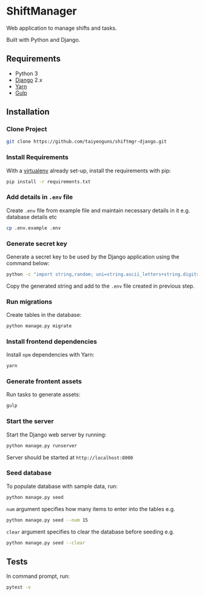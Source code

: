 # ShiftManager

Web application to manage shifts and tasks.

Built with Python and Django.

## Requirements

- Python 3
- [Django](https://www.djangoproject.com/) 2.x
- [Yarn](https://yarnpkg.com/lang/en/)
- [Gulp](https://gulpjs.com/)

## Installation

### Clone Project

```sh
git clone https://github.com/taiyeoguns/shiftmgr-django.git
```

### Install Requirements

With a [virtualenv](https://virtualenv.pypa.io/) already set-up, install the requirements with pip:

```sh
pip install -r requirements.txt
```

### Add details in `.env` file

Create `.env` file from example file and maintain necessary details in it e.g. database details etc

```sh
cp .env.example .env
```

### Generate secret key

Generate a secret key to be used by the Django application using the command below:

```sh
python -c "import string,random; uni=string.ascii_letters+string.digits+string.punctuation; print(repr(''.join([random.SystemRandom().choice(uni) for i in range(random.randint(45,50))])))"
```

Copy the generated string and add to the `.env` file created in previous step.

### Run migrations

Create tables in the database:

```sh
python manage.py migrate
```

### Install frontend dependencies

Install `npm` dependencies with Yarn:

```sh
yarn
```

### Generate frontent assets

Run tasks to generate assets:

```sh
gulp
```

### Start the server

Start the Django web server by running:

```sh
python manage.py runserver
```

Server should be started at `http://localhost:8000`

### Seed database

To populate database with sample data, run:

```sh
python manage.py seed
```

`num` argument specifies how many items to enter into the tables e.g.

```sh
python manage.py seed --num 15
```

`clear` argument specifies to clear the database before seeding e.g.

```sh
python manage.py seed --clear
```

## Tests

In command prompt, run:

```sh
pytest -v
```
